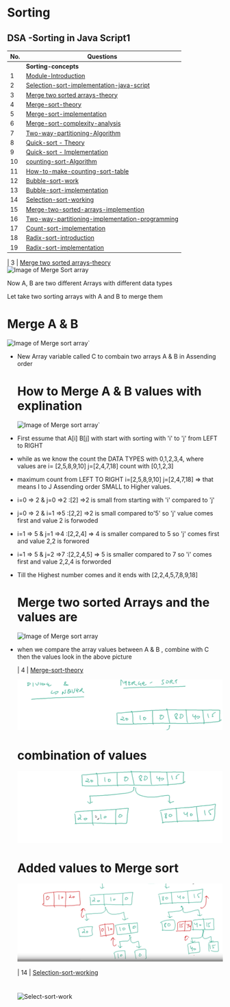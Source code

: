 # Sorting

## DSA -Sorting in Java Script1

| No.| Questions                                                                                                                                                               |
| ---| ----------------------------------------------------------------------------------------------------------------------------------------------------------------------------------------------------------------------------------------------------------------------|
|    | **Sorting-concepts**                                                                                                                                                    |      
| 1  | [Module-Introduction](#)                                                                                                                                                |
| 2  | [Selection-sort-implementation-java-script](#)                                                                                                                          |
| 3  | [Merge two sorted arrays-theory](#)                                                                                                                                     |
| 4  | [Merge-sort-theory](#)                                                                                                                                                  |
| 5  | [Merge-sort-implementation](#)                                                                                                                                          |
| 6  | [Merge-sort-complexity-analysis ](#)                                                                                                                                    |
| 7  | [Two-way-partitioning-Algorithm](#)                                                                                                                                     |
| 8  | [Quick-sort - Theory](#)                                                                                                                                                |
| 9  | [Quick-sort - Implementation](#)                                                                                                                                        |
| 10 | [counting-sort-Algorithm ](#)                                                                                                                                           |
| 11 | [How-to-make-counting-sort-table](#)                                                                                                                                    |
| 12 | [Bubble-sort-work](#)                                                                                                                                                   |
| 13 | [Bubble-sort-implementation](#)                                                                                                                                         |
| 14 | [Selection-sort-working](#)                                                                                                                                            |                                                                                        
| 15 | [Merge-two-sorted-arrays-implemention](#)                                                                                                                               |
| 16 | [Two-way-partitioning-implementation-programming](#)                                                                                                                    |
| 17 | [Count-sort-implementation](#)                                                                                                                                          |                                                                                                                 
| 18 | [Radix-sort-introduction](#)                                                                                                                                            |
| 19 | [Radix-sort-implementation](#)                                                                                                                                          |








<!--1.Module introduction <br>
2.selection sort implementation - java script <br>
3.Merge two sorted arrays-theory <br>
4.Merge sort theory <br>
5.Merge sort - implementation <br>
6.Merge sort complexity analysis <br>
7.Two way partitioning Algorithm <br>
8.Quick sort - Theory <br>
7.Quick sort - Implementation <br>
8.counting sort Algorithm <br>
9.How to make counting sort stable <br>
10.Bubble sort - working <br>
11.Bubble sort implementation - javascript <br>
12.selection sort - working <br>
13.Merge two sorted arrays implementation - javascript <br>
14.Two way partitioning Implementation <br>
15.counting sort - Implementation <br>
16.Radix Sort Imtroduction <br>-->

| 3  | [Merge two sorted arrays-theory](#)     
![Image of Merge Sort array](./MergesortArrays/MergesortArray.png)

<p> Now A, B are two different Arrays with different data types </p>
<p> Let take two sorting arrays with A and B to merge them  </p>

# Merge A & B 

![Image of Merge sort array`](./MergesortArrays/MergesortArray1.png)

<ul>
<li><p> New Array variable called C to combain two arrays A & B in Assending order</p></li>

# How to Merge A & B values with explination 

![Image of Merge sort array`](./MergesortArrays/MergesortArray2.png)


<li><p> First essume that A[i] B[j] with start with sorting with 'i' to 'j' from LEFT to RIGHT</p></li>
<li><p> while as we know the count the DATA TYPES with 0,1,2,3,4, where values are i= [2,5,8,9,10] j=[2,4,7,18] count with [0,1,2,3]</p></li>
<li><p> maximum count from LEFT TO RIGHT i=[2,5,8,9,10] j=[2,4,7,18] => that means I to J Assending order SMALL to Higher values.</p></li>
  
<li><p> i=0 => 2 & j=0 =>2 :[2]  =>2 is small from starting with 'i' compared to 'j'</p></li>
<li><p> j=0 => 2 & i=1 =>5 :[2,2]  =>2 is small compared to'5' so 'j' value comes first and value 2 is forwoded</p></li>
<li><p> i=1 => 5 & j=1 =>4 :[2,2,4] => 4 is smaller compared to 5 so 'j' comes first and value 2,2 is forwored</p></li>
<li><p> i=1 => 5 & j=2 =>7 :[2,2,4,5] => 5 is smaller compared to 7 so 'i' comes first and value 2,2,4 is forworded</p></li>
<li><p> Till the Highest number comes and it ends with [2,2,4,5,7,8,9,18]</p></li>

# Merge two sorted Arrays and the values are 

![Image of Merge sort array](./MergesortArrays/MergesortArray3.png)

<li><p>when we compare the array values between A & B , combine with C then the values look in the above picture</p></li>

| 4  | [Merge-sort-theory](#)  

![Merge sort theory](./Mergesort/Mergesort.png)

# combination of values

![merge sort theoty](./Mergesort/Mergesort1.png)


# Added values to Merge sort

![Merge sort theory](./Mergesort/Mergesort2.png)

| 14 | [Selection-sort-working](#)   

# 
![Select-sort-work](./14selectionSorting/image1.png)





